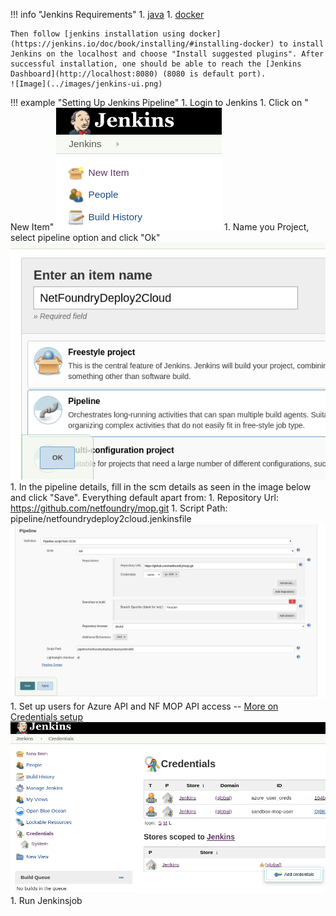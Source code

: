 !!! info "Jenkins Requirements"
    1. [java](https://jenkins.io/doc/administration/requirements/java/)
    1. [docker](https://docs.docker.com/get-docker/)

    Then follow [jenkins installation using docker](https://jenkins.io/doc/book/installing/#installing-docker) to install Jenkins on the localhost and choose "Install suggested plugins". After successful installation, one should be able to reach the [Jenkins Dashboard](http://localhost:8080) (8080 is default port).
    ![Image](../images/jenkins-ui.png)

!!! example "Setting Up Jenkins Pipeline"
    1. Login to Jenkins
    1. Click on " New Item"
    ![Image](../images/jenkins-new-item.png)
    1. Name you Project, select pipeline option and click "Ok"
    ![Image](../images/jenkins-pipeline-name.png)
    1. In the pipeline details, fill in the scm details as seen in the image below and click "Save".
    Everything default apart from:
        1. Repository Url: https://github.com/netfoundry/mop.git
        1. Script Path: pipeline/netfoundrydeploy2cloud.jenkinsfile
    ![Image](../images/jenkins-pipeline-option.png)
    1. Set up users for Azure API and NF MOP API access --
    [More on Credentials setup](https://jenkins.io/doc/book/using/using-credentials/)
    ![Image](../images/jenkins-creds.png)
    1. Run Jenkinsjob
